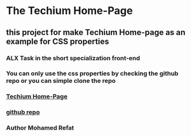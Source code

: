 # The Techium Home-Page
## this project for make Techium Home-page as an example for CSS properties
### ALX Task in the short specialization front-end
### You can only use the css properties by checking the github repo or you can simple clone the repo
### [Techium Home-Page]()
### [github repo]()
### Author Mohamed Refat
